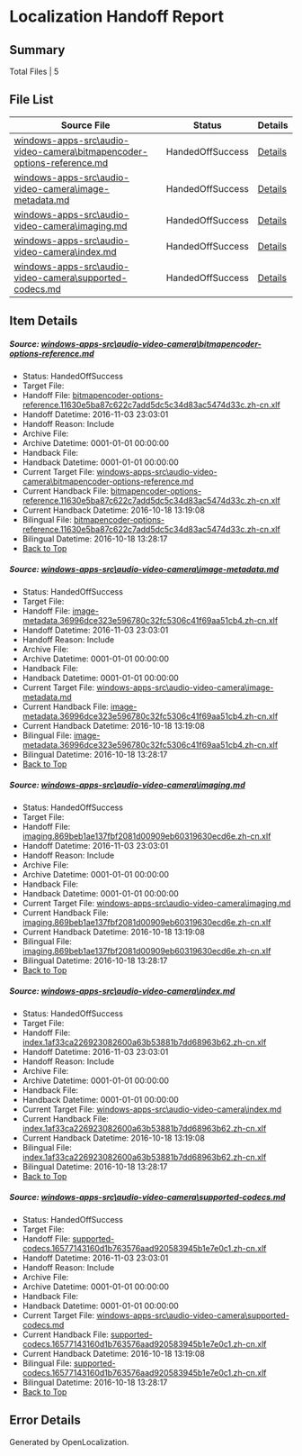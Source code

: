 # <a name='report-top'></a> Localization Handoff Report

## Summary
 Total Files | 5

## File List
 Source File | Status | Details 
 ----------- | ------ | ------- 
 [windows-apps-src\audio-video-camera\bitmapencoder-options-reference.md](https://cpubwin.visualstudio.com/windows-uwp/_git/windows-uwp/commit/fd5b52a1d431b9396a4b162077d4f8d6246cd597?path=windows-apps-src%2Faudio-video-camera%2Fbitmapencoder-options-reference.md&_a=contents) | HandedOffSuccess | [Details](#4edf119d0f8830fec9ece34f1a7eb8f3ffbe67dd155)
 [windows-apps-src\audio-video-camera\image-metadata.md](https://cpubwin.visualstudio.com/windows-uwp/_git/windows-uwp/commit/fd5b52a1d431b9396a4b162077d4f8d6246cd597?path=windows-apps-src%2Faudio-video-camera%2Fimage-metadata.md&_a=contents) | HandedOffSuccess | [Details](#958033bc054da292c85f8df0a57cf964696c82bd1635)
 [windows-apps-src\audio-video-camera\imaging.md](https://cpubwin.visualstudio.com/windows-uwp/_git/windows-uwp/commit/fd5b52a1d431b9396a4b162077d4f8d6246cd597?path=windows-apps-src%2Faudio-video-camera%2Fimaging.md&_a=contents) | HandedOffSuccess | [Details](#ed153b4ebd2f1b6b26f922786b3c005a57d8255d1639)
 [windows-apps-src\audio-video-camera\index.md](https://cpubwin.visualstudio.com/windows-uwp/_git/windows-uwp/commit/fd5b52a1d431b9396a4b162077d4f8d6246cd597?path=windows-apps-src%2Faudio-video-camera%2Findex.md&_a=contents) | HandedOffSuccess | [Details](#6e67f57fbc00e596bb07cc37f2c9f762a5c9f5571641)
 [windows-apps-src\audio-video-camera\supported-codecs.md](https://cpubwin.visualstudio.com/windows-uwp/_git/windows-uwp/commit/7bd0002d62519757cf582d6070a22890a0e1837e?path=windows-apps-src%2Faudio-video-camera%2Fsupported-codecs.md&_a=contents) | HandedOffSuccess | [Details](#ec8ef39e3b1e014fb701e9d4bfa161faa8acbba81657)

## Item Details
##### <a name='4edf119d0f8830fec9ece34f1a7eb8f3ffbe67dd155'></a> Source: [windows-apps-src\audio-video-camera\bitmapencoder-options-reference.md](https://cpubwin.visualstudio.com/windows-uwp/_git/windows-uwp/commit/fd5b52a1d431b9396a4b162077d4f8d6246cd597?path=windows-apps-src%2Faudio-video-camera%2Fbitmapencoder-options-reference.md&_a=contents)
* Status: HandedOffSuccess
* Target File: 
* Handoff File: [bitmapencoder-options-reference.11630e5ba87c622c7add5dc5c34d83ac5474d33c.zh-cn.xlf](https://cpubwin.visualstudio.com/windows-uwp/_git/WDCLib.handoff/commit/9114084843d37efac216165f48ee01835d1c8a4e?path=ol-handoff%2Fcpubwin%2Fwindows-uwp.zh-cn%2Fmaster%2Fbitmapencoder-options-reference.11630e5ba87c622c7add5dc5c34d83ac5474d33c.zh-cn.xlf&_a=contents)
* Handoff Datetime: 2016-11-03 23:03:01
* Handoff Reason: Include
* Archive File: 
* Archive Datetime: 0001-01-01 00:00:00
* Handback File: 
* Handback Datetime: 0001-01-01 00:00:00
* Current Target File: [windows-apps-src\audio-video-camera\bitmapencoder-options-reference.md](https://cpubwin.visualstudio.com/windows-uwp/_git/windows-uwp.zh-cn/commit/11c6f80bbf2ccc3046f5fa5daa88e05410ced1a6?path=windows-apps-src%2Faudio-video-camera%2Fbitmapencoder-options-reference.md&_a=contents)
* Current Handback File: [bitmapencoder-options-reference.11630e5ba87c622c7add5dc5c34d83ac5474d33c.zh-cn.xlf](https://cpubwin.visualstudio.com/windows-uwp/_git/WDCLib.handback/commit/bd47a1155ede93606c57887cab98e601fbd394da?path=ol-handback%2FMicrosoft%2Fwindows-apps.zh-cn%2Fmaster%2Fbitmapencoder-options-reference.11630e5ba87c622c7add5dc5c34d83ac5474d33c.zh-cn.xlf&_a=contents)
* Current Handback Datetime: 2016-10-18 13:19:08
* Bilingual File: [bitmapencoder-options-reference.11630e5ba87c622c7add5dc5c34d83ac5474d33c.zh-cn.xlf](https://cpubwin.visualstudio.com/windows-uwp/_git/WDCLib.handback/commit/bd47a1155ede93606c57887cab98e601fbd394da?path=ol-handback%2FMicrosoft%2Fwindows-apps.zh-cn%2Fmaster%2Fbitmapencoder-options-reference.11630e5ba87c622c7add5dc5c34d83ac5474d33c.zh-cn.xlf&_a=contents)
* Bilingual Datetime: 2016-10-18 13:28:17
* [Back to Top](#report-top)

##### <a name='958033bc054da292c85f8df0a57cf964696c82bd1635'></a> Source: [windows-apps-src\audio-video-camera\image-metadata.md](https://cpubwin.visualstudio.com/windows-uwp/_git/windows-uwp/commit/fd5b52a1d431b9396a4b162077d4f8d6246cd597?path=windows-apps-src%2Faudio-video-camera%2Fimage-metadata.md&_a=contents)
* Status: HandedOffSuccess
* Target File: 
* Handoff File: [image-metadata.36996dce323e596780c32fc5306c41f69aa51cb4.zh-cn.xlf](https://cpubwin.visualstudio.com/windows-uwp/_git/WDCLib.handoff/commit/9114084843d37efac216165f48ee01835d1c8a4e?path=ol-handoff%2Fcpubwin%2Fwindows-uwp.zh-cn%2Fmaster%2Fimage-metadata.36996dce323e596780c32fc5306c41f69aa51cb4.zh-cn.xlf&_a=contents)
* Handoff Datetime: 2016-11-03 23:03:01
* Handoff Reason: Include
* Archive File: 
* Archive Datetime: 0001-01-01 00:00:00
* Handback File: 
* Handback Datetime: 0001-01-01 00:00:00
* Current Target File: [windows-apps-src\audio-video-camera\image-metadata.md](https://cpubwin.visualstudio.com/windows-uwp/_git/windows-uwp.zh-cn/commit/11c6f80bbf2ccc3046f5fa5daa88e05410ced1a6?path=windows-apps-src%2Faudio-video-camera%2Fimage-metadata.md&_a=contents)
* Current Handback File: [image-metadata.36996dce323e596780c32fc5306c41f69aa51cb4.zh-cn.xlf](https://cpubwin.visualstudio.com/windows-uwp/_git/WDCLib.handback/commit/bd47a1155ede93606c57887cab98e601fbd394da?path=ol-handback%2FMicrosoft%2Fwindows-apps.zh-cn%2Fmaster%2Fimage-metadata.36996dce323e596780c32fc5306c41f69aa51cb4.zh-cn.xlf&_a=contents)
* Current Handback Datetime: 2016-10-18 13:19:08
* Bilingual File: [image-metadata.36996dce323e596780c32fc5306c41f69aa51cb4.zh-cn.xlf](https://cpubwin.visualstudio.com/windows-uwp/_git/WDCLib.handback/commit/bd47a1155ede93606c57887cab98e601fbd394da?path=ol-handback%2FMicrosoft%2Fwindows-apps.zh-cn%2Fmaster%2Fimage-metadata.36996dce323e596780c32fc5306c41f69aa51cb4.zh-cn.xlf&_a=contents)
* Bilingual Datetime: 2016-10-18 13:28:17
* [Back to Top](#report-top)

##### <a name='ed153b4ebd2f1b6b26f922786b3c005a57d8255d1639'></a> Source: [windows-apps-src\audio-video-camera\imaging.md](https://cpubwin.visualstudio.com/windows-uwp/_git/windows-uwp/commit/fd5b52a1d431b9396a4b162077d4f8d6246cd597?path=windows-apps-src%2Faudio-video-camera%2Fimaging.md&_a=contents)
* Status: HandedOffSuccess
* Target File: 
* Handoff File: [imaging.869beb1ae137fbf2081d00909eb60319630ecd6e.zh-cn.xlf](https://cpubwin.visualstudio.com/windows-uwp/_git/WDCLib.handoff/commit/9114084843d37efac216165f48ee01835d1c8a4e?path=ol-handoff%2Fcpubwin%2Fwindows-uwp.zh-cn%2Fmaster%2Fimaging.869beb1ae137fbf2081d00909eb60319630ecd6e.zh-cn.xlf&_a=contents)
* Handoff Datetime: 2016-11-03 23:03:01
* Handoff Reason: Include
* Archive File: 
* Archive Datetime: 0001-01-01 00:00:00
* Handback File: 
* Handback Datetime: 0001-01-01 00:00:00
* Current Target File: [windows-apps-src\audio-video-camera\imaging.md](https://cpubwin.visualstudio.com/windows-uwp/_git/windows-uwp.zh-cn/commit/11c6f80bbf2ccc3046f5fa5daa88e05410ced1a6?path=windows-apps-src%2Faudio-video-camera%2Fimaging.md&_a=contents)
* Current Handback File: [imaging.869beb1ae137fbf2081d00909eb60319630ecd6e.zh-cn.xlf](https://cpubwin.visualstudio.com/windows-uwp/_git/WDCLib.handback/commit/bd47a1155ede93606c57887cab98e601fbd394da?path=ol-handback%2FMicrosoft%2Fwindows-apps.zh-cn%2Fmaster%2Fimaging.869beb1ae137fbf2081d00909eb60319630ecd6e.zh-cn.xlf&_a=contents)
* Current Handback Datetime: 2016-10-18 13:19:08
* Bilingual File: [imaging.869beb1ae137fbf2081d00909eb60319630ecd6e.zh-cn.xlf](https://cpubwin.visualstudio.com/windows-uwp/_git/WDCLib.handback/commit/bd47a1155ede93606c57887cab98e601fbd394da?path=ol-handback%2FMicrosoft%2Fwindows-apps.zh-cn%2Fmaster%2Fimaging.869beb1ae137fbf2081d00909eb60319630ecd6e.zh-cn.xlf&_a=contents)
* Bilingual Datetime: 2016-10-18 13:28:17
* [Back to Top](#report-top)

##### <a name='6e67f57fbc00e596bb07cc37f2c9f762a5c9f5571641'></a> Source: [windows-apps-src\audio-video-camera\index.md](https://cpubwin.visualstudio.com/windows-uwp/_git/windows-uwp/commit/fd5b52a1d431b9396a4b162077d4f8d6246cd597?path=windows-apps-src%2Faudio-video-camera%2Findex.md&_a=contents)
* Status: HandedOffSuccess
* Target File: 
* Handoff File: [index.1af33ca226923082600a63b53881b7dd68963b62.zh-cn.xlf](https://cpubwin.visualstudio.com/windows-uwp/_git/WDCLib.handoff/commit/9114084843d37efac216165f48ee01835d1c8a4e?path=ol-handoff%2Fcpubwin%2Fwindows-uwp.zh-cn%2Fmaster%2Findex.1af33ca226923082600a63b53881b7dd68963b62.zh-cn.xlf&_a=contents)
* Handoff Datetime: 2016-11-03 23:03:01
* Handoff Reason: Include
* Archive File: 
* Archive Datetime: 0001-01-01 00:00:00
* Handback File: 
* Handback Datetime: 0001-01-01 00:00:00
* Current Target File: [windows-apps-src\audio-video-camera\index.md](https://cpubwin.visualstudio.com/windows-uwp/_git/windows-uwp.zh-cn/commit/11c6f80bbf2ccc3046f5fa5daa88e05410ced1a6?path=windows-apps-src%2Faudio-video-camera%2Findex.md&_a=contents)
* Current Handback File: [index.1af33ca226923082600a63b53881b7dd68963b62.zh-cn.xlf](https://cpubwin.visualstudio.com/windows-uwp/_git/WDCLib.handback/commit/bd47a1155ede93606c57887cab98e601fbd394da?path=ol-handback%2FMicrosoft%2Fwindows-apps.zh-cn%2Fmaster%2Findex.1af33ca226923082600a63b53881b7dd68963b62.zh-cn.xlf&_a=contents)
* Current Handback Datetime: 2016-10-18 13:19:08
* Bilingual File: [index.1af33ca226923082600a63b53881b7dd68963b62.zh-cn.xlf](https://cpubwin.visualstudio.com/windows-uwp/_git/WDCLib.handback/commit/bd47a1155ede93606c57887cab98e601fbd394da?path=ol-handback%2FMicrosoft%2Fwindows-apps.zh-cn%2Fmaster%2Findex.1af33ca226923082600a63b53881b7dd68963b62.zh-cn.xlf&_a=contents)
* Bilingual Datetime: 2016-10-18 13:28:17
* [Back to Top](#report-top)

##### <a name='ec8ef39e3b1e014fb701e9d4bfa161faa8acbba81657'></a> Source: [windows-apps-src\audio-video-camera\supported-codecs.md](https://cpubwin.visualstudio.com/windows-uwp/_git/windows-uwp/commit/7bd0002d62519757cf582d6070a22890a0e1837e?path=windows-apps-src%2Faudio-video-camera%2Fsupported-codecs.md&_a=contents)
* Status: HandedOffSuccess
* Target File: 
* Handoff File: [supported-codecs.16577143160d1b763576aad920583945b1e7e0c1.zh-cn.xlf](https://cpubwin.visualstudio.com/windows-uwp/_git/WDCLib.handoff/commit/9114084843d37efac216165f48ee01835d1c8a4e?path=ol-handoff%2Fcpubwin%2Fwindows-uwp.zh-cn%2Fmaster%2Fsupported-codecs.16577143160d1b763576aad920583945b1e7e0c1.zh-cn.xlf&_a=contents)
* Handoff Datetime: 2016-11-03 23:03:01
* Handoff Reason: Include
* Archive File: 
* Archive Datetime: 0001-01-01 00:00:00
* Handback File: 
* Handback Datetime: 0001-01-01 00:00:00
* Current Target File: [windows-apps-src\audio-video-camera\supported-codecs.md](https://cpubwin.visualstudio.com/windows-uwp/_git/windows-uwp.zh-cn/commit/11c6f80bbf2ccc3046f5fa5daa88e05410ced1a6?path=windows-apps-src%2Faudio-video-camera%2Fsupported-codecs.md&_a=contents)
* Current Handback File: [supported-codecs.16577143160d1b763576aad920583945b1e7e0c1.zh-cn.xlf](https://cpubwin.visualstudio.com/windows-uwp/_git/WDCLib.handback/commit/bd47a1155ede93606c57887cab98e601fbd394da?path=ol-handback%2FMicrosoft%2Fwindows-apps.zh-cn%2Fmaster%2Fsupported-codecs.16577143160d1b763576aad920583945b1e7e0c1.zh-cn.xlf&_a=contents)
* Current Handback Datetime: 2016-10-18 13:19:08
* Bilingual File: [supported-codecs.16577143160d1b763576aad920583945b1e7e0c1.zh-cn.xlf](https://cpubwin.visualstudio.com/windows-uwp/_git/WDCLib.handback/commit/bd47a1155ede93606c57887cab98e601fbd394da?path=ol-handback%2FMicrosoft%2Fwindows-apps.zh-cn%2Fmaster%2Fsupported-codecs.16577143160d1b763576aad920583945b1e7e0c1.zh-cn.xlf&_a=contents)
* Bilingual Datetime: 2016-10-18 13:28:17
* [Back to Top](#report-top)


## Error Details

Generated by OpenLocalization.
